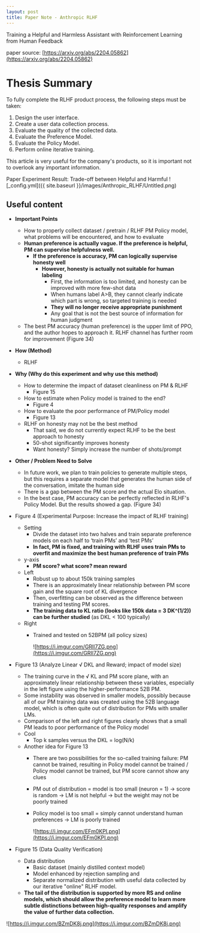 ```yaml
---
layout: post
title: Paper Note - Anthropic RLHF
---
```


Training a Helpful and Harmless Assistant with Reinforcement Learning from Human Feedback

paper source: [https://arxiv.org/abs/2204.05862](https://arxiv.org/abs/2204.05862)

# Thesis Summary
To fully complete the RLHF product process, the following steps must be taken:

1. Design the user interface.
2. Create a user data collection process.
3. Evaluate the quality of the collected data.
4. Evaluate the Preference Model.
5. Evaluate the Policy Model.
6. Perform online iterative training.

This article is very useful for the company's products, so it is important not to overlook any important information.

Paper Experiment Result: Trade-off between Helpful and Harmful
![_config.yml]({{ site.baseurl }}/images/Anthropic_RLHF/Untitled.png)

## Useful content
- **Important Points**
    - How to properly collect dataset / pretrain / RLHF PM Policy model, what problems will be encountered, and how to evaluate
    - **Human preference is actually vague. If the preference is helpful, PM can supervise helpfulness well.**
        - **If the preference is accuracy, PM can logically supervise honesty well**
            - **However, honesty is actually not suitable for human labeling**
                - First, the information is too limited, and honesty can be improved with more few-shot data
                - When humans label A>B, they cannot clearly indicate which part is wrong, so targeted training is needed
                - **They will no longer receive appropriate punishment**
                - Any goal that is not the best source of information for human judgment
    - The best PM accuracy (human preference) is the upper limit of PPO, and the author hopes to approach it. RLHF channel has further room for improvement (Figure 34)
- **How (Method)**
    - RLHF
- **Why (Why do this experiment and why use this method)**
    - How to determine the impact of dataset cleanliness on PM & RLHF
        - Figure 15
    - How to estimate when Policy model is trained to the end?
        - Figure 4
    - How to evaluate the poor performance of PM/Policy model
        - Figure 13
    - RLHF on honesty may not be the best method
        - That said, we do not currently expect RLHF to be the best approach to honesty
        - 50-shot significantly improves honesty
        - Want honesty? Simply increase the number of shots/prompt
- **Other / Problem Need to Solve**
    - In future work, we plan to train policies to generate multiple steps, but this requires a separate model that generates the human side of the conversation, imitate the human side
    - There is a gap between the PM score and the actual Elo situation.
    - In the best case, PM accuracy can be perfectly reflected in RLHF's Policy Model. But the results showed a gap. (Figure 34)
- Figure 4 (Experimental Purpose: Increase the impact of RLHF training)
    - Setting
        - Divide the dataset into two halves and train separate preference models on each half to ‘train PMs’ and ‘test PMs’
        - **In fact, PM is fixed, and training with RLHF uses train PMs to overfit and maximize the best human preference of train PMs**
    - y-axis
        - **PM score? what score? mean reward**
    - Left
        - Robust up to about 150k training samples
        - There is an approximately linear relationship between PM score gain and the square root of KL divergence
        - Then, overfitting can be observed as the difference between training and testing PM scores.
        - **The training data to KL ratio (looks like 150k data = 3 DK^(1/2)) can be further studied** (as DKL < 100 typically)
    - Right
        - Trained and tested on 52BPM (all policy sizes)

            ![https://i.imgur.com/GRIl7ZG.png](https://i.imgur.com/GRIl7ZG.png)

- Figure 13 (Analyze Linear √ DKL and Reward; impact of model size)
    - The training curve in the √ KL and PM score plane, with an approximately linear relationship between these variables, especially in the left figure using the higher-performance 52B PM.
    - Some instability was observed in smaller models, possibly because all of our PM training data was created using the 52B language model, which is often quite out of distribution for PMs with smaller LMs.
    - Comparison of the left and right figures clearly shows that a small PM leads to poor performance of the Policy model
    - Cool
        - Top k samples versus the DKL = log(N/k)
    - Another idea for Figure 13
        - There are two possibilities for the so-called training failure: PM cannot be trained, resulting in Policy model cannot be trained / Policy model cannot be trained, but PM score cannot show any clues
        - PM out of distribution = model is too small (neuron = 1) -> score is random -> LM is not helpful -> but the weight may not be poorly trained
        - Policy model is too small = simply cannot understand human preferences -> LM is poorly trained

            ![https://i.imgur.com/EFm0KPI.png](https://i.imgur.com/EFm0KPI.png)

- Figure 15 (Data Quality Verification)
    - Data distribution
        - Basic dataset (mainly distilled context model)
        - Model enhanced by rejection sampling and
        - Separate normalized distribution with useful data collected by our iterative "online" RLHF model.
    - **The tail of the distribution is supported by more RS and online models, which should allow the preference model to learn more subtle distinctions between high-quality responses and amplify the value of further data collection.**

![https://i.imgur.com/BZmDK8j.png](https://i.imgur.com/BZmDK8j.png)
